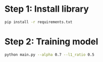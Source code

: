 # Step 1: Install library
```bash
pip install -r requirements.txt
```

# Step 2: Training model
```bash
python main.py --alpha 0.7 --l1_ratio 0.5
```